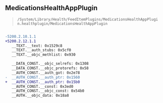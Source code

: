 ## MedicationsHealthAppPlugin

> `/System/Library/Health/FeedItemPlugins/MedicationsHealthAppPlugin.healthplugin/MedicationsHealthAppPlugin`

```diff

-5200.2.10.1.1
+5200.2.12.1.1
   __TEXT.__text: 0x1529c8
   __TEXT.__auth_stubs: 0x5cf0
   __TEXT.__objc_methlist: 0x930

   __DATA_CONST.__objc_selrefs: 0x1308
   __DATA_CONST.__objc_protorefs: 0x58
   __AUTH_CONST.__auth_got: 0x2e78
-  __AUTH_CONST.__auth_ptr: 0x1560
+  __AUTH_CONST.__auth_ptr: 0x15b0
   __AUTH_CONST.__const: 0x3ed0
   __AUTH_CONST.__objc_const: 0x54b0
   __AUTH.__objc_data: 0x18a8

```
